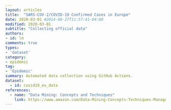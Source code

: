 ```yaml
---
layout: articles
title:  "SARS-COV-2/COVID-19 Confirmed Cases in Europe"
date: 2020-03-01 #2014-08-27T11:57:41-04:00
modified: 2020-03-01
subtitle: "Collecting official data"
authors:
- id: lm
comments: true
types:
- 'dataset'
category:
- epidemic
tag:
- 'Epidemic'
summary: Automated data collection using GitHub Actions.
dataset:
  - id: covid19_eu_data
references:
  - name: "Data Mining: Concepts and Techniques"
    link: https://www.amazon.com/Data-Mining-Concepts-Techniques-Management/dp/0123814790
---
```

